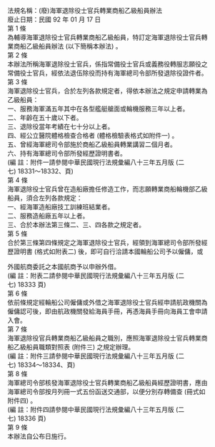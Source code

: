 法規名稱：(廢)海軍退除役士官兵轉業商船乙級船員辦法  
廢止日期：民國 92 年 01 月 17 日  
第 1 條  
為輔導海軍退除役士官兵轉業商船乙級船員，特訂定海軍退除役士官兵轉  
業商船乙級船員辦法 (以下簡稱本辦法) 。  
第 2 條  
本辦法所稱海軍退除役士官兵，係指常備役士官兵或義務役轉服志願役之  
常備役士官兵，經依法退伍除役而持有海軍總司令部所發退除役證件者。  
第 3 條  
海軍退除役士官兵，合於左列各款規定者，得依本辦法之規定申請轉業為  
乙級船員：  
一、服務海軍滿五年其中在各型艦艇艙面或輪機服務三年以上者。  
二、年齡在五十歲以下者。  
三、退除役當年考績在七十分以上者。  
四、經公立醫院體格檢查合格者 (體格檢驗表格式如附件一) 。  
五、曾經海軍總司令部施於商船乙級船員轉業講習二個月者。  
六、持有海軍總司令部所發經歷證明書者。  
(編 註：附件一請參閱中華民國現行法規彙編八十三年五月版 (二  
七) 18331～18332、頁)  
第 4 條  
海軍退除役士官兵曾在造船廠擔任修造工作，而志願轉業商船輪機部乙級  
船員，須合左列各款規定：  
一、經海軍造船廠技工訓練班結業者。  
二、服務造船廠五年以上者。  
三、合於本辦法第三條二、三、四各款之規定者。  
第 5 條  
合於第三條第四條規定之海軍退除役士官兵，經領到海軍總司令部所發經  
歷證明書 (格式如附表二) 後，即可自行洽請本國輪船公司予以僱傭，或  


外國航商委託之本國航商予以申辦外借。  
(編 註：附表二請參閱中華民國現行法規彙編八十三年五月版 (二  
七) 18333 頁)  
第 6 條  
依前條規定經輪船公司僱傭或外借之海軍退除役士官兵經申請航政機關為  
僱傭認可後，即由航政機關發給海員手冊，再憑海員手冊向海員工會申請  
入會。  
第 7 條  
海軍退除役官兵轉業商船乙級船員之職別，應照海軍退除役士官兵轉業商  
船乙級船員職類對照表 (附件三) 之規定辦理。  
(編 註：附件三請參閱中華民國現行法規彙編八十三年五月版 (二  
七) 18334～18334、頁)  
第 8 條  
海軍總司令部核發海軍退除役士官兵轉業商船乙級船員經歷證明書，應由  
海軍總司令部按月列冊一式五份函送交通部，以便分別存轉備查 (冊式如  
附件四) 。  
(編 註：附件四請參閱中華民國現行法規彙編八十三年五月版 (二  
七) 18336 頁)  
第 9 條  
本辦法自公布日施行。  


